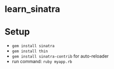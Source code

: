 # learn_sinatra

# Setup
- `gem install sinatra`
- `gem install thin`
- `gem install sinatra-contrib` for auto-reloader
- run command: `ruby myapp.rb`
